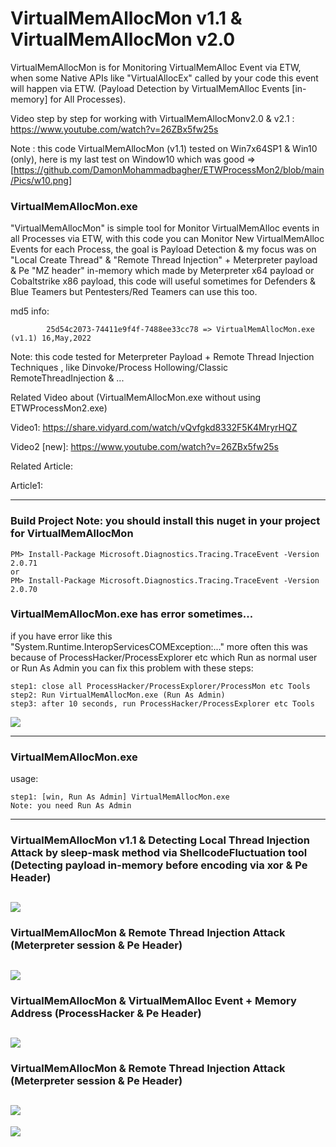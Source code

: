 # VirtualMemAllocMon v1.1 & VirtualMemAllocMon v2.0
VirtualMemAllocMon is for Monitoring VirtualMemAlloc Event via ETW, when some Native APIs like "VirtualAllocEx" called by your code this event will happen via ETW. (Payload Detection by VirtualMemAlloc Events [in-memory] for All Processes).

Video step by step for working with VirtualMemAllocMonv2.0 & v2.1 : https://www.youtube.com/watch?v=26ZBx5fw25s

Note : this code VirtualMemAllocMon (v1.1) tested on Win7x64SP1 & Win10 (only), here is my last test on Window10 which was good => [https://github.com/DamonMohammadbagher/ETWProcessMon2/blob/main/Pics/w10.png]

### VirtualMemAllocMon.exe
"VirtualMemAllocMon" is simple tool for Monitor VirtualMemAlloc events in all Processes via ETW, with this code you can Monitor New VirtualMemAlloc Events for each Process, the goal is Payload Detection & my focus was on "Local Create Thread" & "Remote Thread Injection" + Meterpreter payload & Pe "MZ header" in-memory which made by Meterpreter x64 payload or Cobaltstrike x86 payload, this code will useful sometimes for Defenders & Blue Teamers but Pentesters/Red Teamers can use this too.

md5 info:
             
            25d54c2073-74411e9f4f-7488ee33cc78 => VirtualMemAllocMon.exe (v1.1) 16,May,2022


Note: this code tested for Meterpreter Payload + Remote Thread Injection Techniques , like Dinvoke/Process Hollowing/Classic RemoteThreadInjection & ... 

Related Video about (VirtualMemAllocMon.exe without using ETWProcessMon2.exe)

Video1: https://share.vidyard.com/watch/vQvfgkd8332F5K4MryrHQZ

Video2 [new]: https://www.youtube.com/watch?v=26ZBx5fw25s

Related Article:

Article1:

------

### Build Project Note: you should install this nuget in your project for VirtualMemAllocMon
            
    PM> Install-Package Microsoft.Diagnostics.Tracing.TraceEvent -Version 2.0.71           
    or
    PM> Install-Package Microsoft.Diagnostics.Tracing.TraceEvent -Version 2.0.70


### VirtualMemAllocMon.exe has error sometimes...
if you have error like this "System.Runtime.InteropServicesCOMException:..." more often this was because of ProcessHacker/ProcessExplorer etc which Run as normal user or Run As Admin you can fix this problem with these steps:

    step1: close all ProcessHacker/ProcessExplorer/ProcessMon etc Tools
    step2: Run VirtualMemAllocMon.exe (Run As Admin)
    step3: after 10 seconds, run ProcessHacker/ProcessExplorer etc Tools

   ![](https://github.com/DamonMohammadbagher/ETWProcessMon2/blob/main/VirtualMemAllocMon/Pics/err.png)

------

### VirtualMemAllocMon.exe

 usage:  
    
    step1: [win, Run As Admin] VirtualMemAllocMon.exe  
    Note: you need Run As Admin
     
----------
 ### VirtualMemAllocMon v1.1 & Detecting Local Thread Injection Attack by sleep-mask method via ShellcodeFluctuation tool (Detecting payload in-memory before encoding via xor & Pe Header)  
   ![](https://github.com/DamonMohammadbagher/ETWProcessMon2/blob/main/VirtualMemAllocMon/Pics/Sleepmask4x.png)
   -------------
 ### VirtualMemAllocMon & Remote Thread Injection Attack (Meterpreter session & Pe Header)  
   ![](https://github.com/DamonMohammadbagher/ETWProcessMon2/blob/main/VirtualMemAllocMon/Pics/3.png)
   -------------
   
 ### VirtualMemAllocMon & VirtualMemAlloc Event + Memory Address (ProcessHacker & Pe Header) 
   ![](https://github.com/DamonMohammadbagher/ETWProcessMon2/blob/main/VirtualMemAllocMon/Pics/1.png)
   -------------
   
 ### VirtualMemAllocMon & Remote Thread Injection Attack (Meterpreter session & Pe Header) 
   ![](https://github.com/DamonMohammadbagher/ETWProcessMon2/blob/main/VirtualMemAllocMon/Pics/2.png)
   -------------



<p><a href="https://hits.seeyoufarm.com"><img src="https://hits.seeyoufarm.com/api/count/incr/badge.svg?url=https://github.com/DamonMohammadbagher/ETWProcessMon2/VirtualMemAllocMon"/></a></p>
